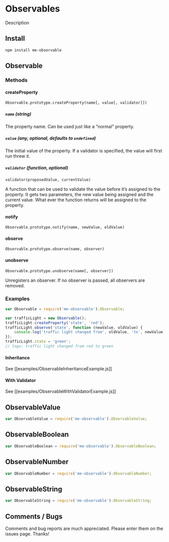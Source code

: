 # Observables

Description

## Install

```bash
npm install me-observable
```

## Observable

### Methods

#### createProperty
`Observable.prototype.createProperty(name[, value[, validator]])`

##### `name` (string)
The property name. Can be used just like a “normal” property.

##### `value` (any, optional, defaults to `undefined`)
The initial value of the property. If a validator is specified, the value will
first run threw it.

##### `validator` (function, optional)
`validator(proposedValue, currentValue)`

A function that can be used to validate the value before it’s assigned to the
property. It gets two parameters, the new value being assigned and the current
value. What ever the function returns will be assigned to the property.

#### notify
`Observable.prototype.notify(name, newValue, oldValue)`

#### observe
`Observable.prototype.observe(name, observer)`

#### unobserve
`Observable.prototype.unobserve(name[, observer])`

Unregisters an observer. If no observer is passed, all observers are removed.

### Examples
```javascript
var Observable = require('me-observable').Observable;

var trafficLight = new Observable();
trafficLight.createProperty('state', 'red');
trafficLight.observe('state', function (newValue, oldValue) {
    console.log('traffic light changed from', oldValue, 'to', newValue);
});
trafficLight.state = 'green';
// logs: traffic light changed from red to green
```

#### Inheritance
See [[examples/ObservableInheritanceExample.js]]

#### With Validator
See [[examples/ObservableWithValidatorExample.js]]

## ObservableValue
```javascript
var ObservableValue = require('me-observable').ObservableValue;
```

## ObservableBoolean
```javascript
var ObservableBoolean = require('me-observable').ObservableBoolean;
```

## ObservableNumber
```javascript
var ObservableNumber = require('me-observable').ObservableNumber;
```

## ObservableString
```javascript
var ObservableString = require('me-observable').ObservableString;
```

## Comments / Bugs

Comments and bug reports are much appreciated. Please enter them on the issues page. Thanks!
